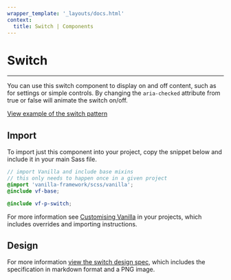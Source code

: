 ```yaml
---
wrapper_template: '_layouts/docs.html'
context:
  title: Switch | Components
---
```


# Switch

<hr>

You can use this switch component to display on and off content, such as for settings or simple controls. By changing the `aria-checked` attribute from true or false will animate the switch on/off.

<div class="embedded-example"><a href="/docs/examples/patterns/switch/" class="js-example">
View example of the switch pattern
</a></div>

## Import

To import just this component into your project, copy the snippet below and include it in your main Sass file.

```scss
// import Vanilla and include base mixins
// this only needs to happen once in a given project
@import 'vanilla-framework/scss/vanilla';
@include vf-base;

@include vf-p-switch;
```

For more information see [Customising Vanilla](/docs/customising-vanilla/) in your projects, which includes overrides and importing instructions.

## Design

For more information [view the switch design spec](https://github.com/canonical-web-and-design/design-vanilla-framework/tree/main/Switch), which includes the specification in markdown format and a PNG image.
